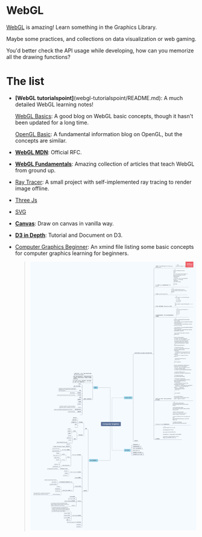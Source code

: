 # WebGL

[WebGL](https://developer.mozilla.org/en-US/docs/Web/API/WebGL_API/Tutorial) is amazing! Learn something in the Graphics Library.

Maybe some practices, and collections on data visualization or web gaming.

You'd better check the API usage while developing, how can you memorize all the drawing functions?

# The list

- **[WebGL tutorialspoint]**(webgl-tutorialspoint/README.md): A much detailed WebGL learning notes!

  [WebGL Basics](https://blogoben.wordpress.com/2011/02/20/webgl-comes/): A good blog on WebGL basic concepts, though it hasn't been updated for a long time.

  [OpenGL Basic](http://www.songho.ca/opengl/index.html): A fundamental information blog on OpenGL, but the concepts are similar.

- **[WebGL MDN](https://developer.mozilla.org/en-US/docs/Web/API/WebGL_API/Tutorial/Getting_started_with_WebGL)**: Official RFC.

- **[WebGL Fundamentals](https://webglfundamentals.org/)**: Amazing collection of articles that teach WebGL from ground up.

- [Ray Tracer](raytracer/README.md): A small project with self-implemented ray tracing to render image offline.

- [Three Js](three/README.md)

- [SVG](svg/README.md)

- **[Canvas](https://akatquas.github.io/view/canvasDemos/index.html)**: Draw on canvas in vanilla way.

- **[D3 in Depth](https://d3indepth.com/)**: Tutorial and Document on D3.

- [Computer Graphics Beginner](./ComputerGraphicsBeginner.xmind): An xmind file listing some basic concepts for computer graphics learning for beginners.

  > ![](./Computer-Graphics-Beginner.png)
